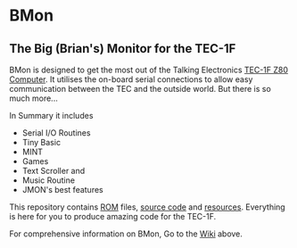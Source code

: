# BMon
The Big (Brian's) Monitor for the TEC-1F
----------------------------------------

BMon is designed to get the most out of the Talking Electronics [TEC-1F Z80 Computer](https://github.com/crsjones/TEC-1).  It utilises the on-board serial connections to allow easy communication between the TEC and the outside world.  But there is so much more...

In Summary it includes
    
- Serial I/O Routines
- Tiny Basic
- MINT
- Games
- Text Scroller and
- Music Routine
- JMON's best features

This repository contains [ROM](roms/) files, [source code](code/) and [resources](resources/).  Everything is here for you to produce amazing code for the TEC-1F.

For comprehensive information on BMon, 
Go to the [Wiki](https://github.com/bchiha/BMon/wiki) above.

